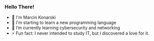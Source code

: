 ### Hello There!
- 🫡 I'm Marcin Konarski
- 🔭 I'm starting to learn a new programming language
- 🌱 I’m currently learning cybersecurity and networking
- ⚡ Fun fact: I never intended to study IT, but I discovered a love for it.
